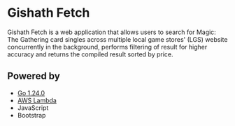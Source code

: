 # Gishath Fetch

Gishath Fetch is a web application that allows users to search for Magic: The Gathering card singles across multiple local game stores' (LGS) website concurrently in the background, performs filtering of result for higher accuracy and returns the compiled result sorted by price.

## Powered by
- [Go 1.24.0](https://go.dev/)
- [AWS Lambda](https://aws.amazon.com/lambda/)
- JavaScript
- Bootstrap


